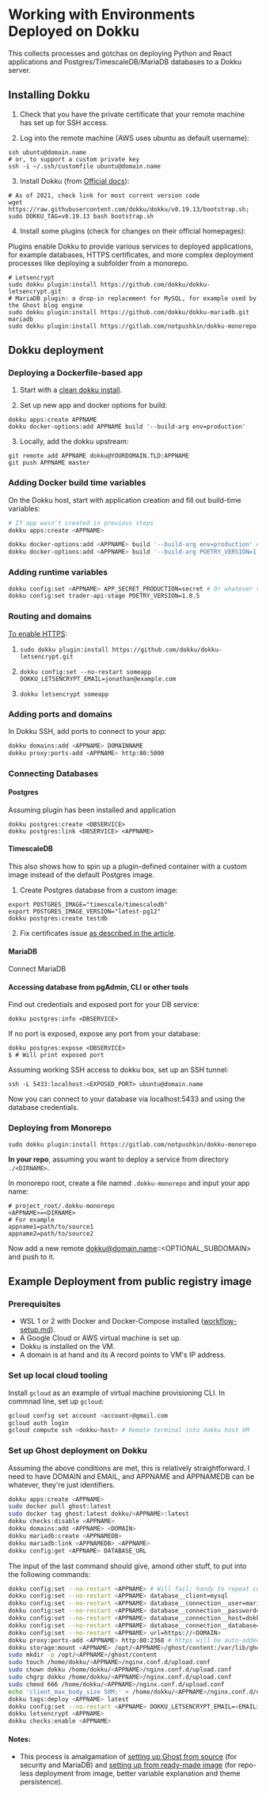 # Working with Environments Deployed on Dokku

This collects processes and gotchas on deploying Python and React applications and Postgres/TimescaleDB/MariaDB databases to a Dokku server.

## Installing Dokku

1. Check that you have the private certificate that your remote machine has set up for SSH access.

2. Log into the remote machine (AWS uses ubuntu as default username):

```
ssh ubuntu@domain.name
# or, to support a custom private key
ssh -i ~/.ssh/customfile ubuntu@domain.name
```

3. Install Dokku (from [Official docs](http://dokku.viewdocs.io/dokku/getting-started/installation/)):

```
# As of 2021, check link for most current version code
wget https://raw.githubusercontent.com/dokku/dokku/v0.19.13/bootstrap.sh;
sudo DOKKU_TAG=v0.19.13 bash bootstrap.sh
````

4. Install some plugins (check for changes on their official homepages):

Plugins enable Dokku to provide various services to deployed applications, for example databases, HTTPS certificates, and more complex deployment processes like deploying a subfolder from a monorepo.

```
# Letsencrypt
sudo dokku plugin:install https://github.com/dokku/dokku-letsencrypt.git
# MariaDB plugin: a drop-in replacement for MySQL, for example used by the Ghost blog engine
sudo dokku plugin:install https://github.com/dokku/dokku-mariadb.git mariadb
sudo dokku plugin:install https://gitlab.com/notpushkin/dokku-monorepo
```

## Dokku deployment

### Deploying a Dockerfile-based app

1. Start with a [clean dokku install](http://dokku.viewdocs.io/dokku/getting-started/installation/).

2. Set up new app and docker options for build:

```
dokku apps:create APPNAME
dokku docker-options:add APPNAME build '--build-arg env=production'
```

3. Locally, add the dokku upstream:

```
git remote add APPNAME dokku@YOURDOMAIN.TLD:APPNAME
git push APPNAME master
```

### Adding Docker build time variables

On the Dokku host, start with application creation and fill out build-time variables:

``` bash
# If app wasn't created in previous steps
dokku apps:create <APPNAME>

dokku docker-options:add <APPNAME> build '--build-arg env=production' # Docker build variables
dokku docker-options:add <APPNAME> build '--build-arg POETRY_VERSION=1.0.5' # Docker build variables
```

### Adding runtime variables

``` bash
dokku config:set <APPNAME> APP_SECRET_PRODUCTION=secret # Or whatever variables you need from .env
dokku config:set trader-api-stage POETRY_VERSION=1.0.5
```

### Routing and domains

[To enable HTTPS](https://jonathanmh.com/dokku-with-multiple-domains-and-letsencrypt/):

1. `sudo dokku plugin:install https://github.com/dokku/dokku-letsencrypt.git`

2. `dokku config:set --no-restart someapp DOKKU_LETSENCRYPT_EMAIL=jonathan@example.com`

3. `dokku letsencrypt someapp`

### Adding ports and domains

In Dokku SSH, add ports to connect to your app:

``` bash
dokku domains:add <APPNAME> DOMAINNAME
dokku proxy:ports-add <APPNAME> http:80:5000
```

### Connecting Databases

#### Postgres

Assuming plugin has been installed and application

```
dokku postgres:create <DBSERVICE>
dokku postgres:link <DBSERVICE> <APPNAME>
```

#### TimescaleDB

This also shows how to spin up a plugin-defined container with a custom image instead of the default Postgres image.

1. Create Postgres database from a custom image:

```
export POSTGRES_IMAGE="timescale/timescaledb"
export POSTGRES_IMAGE_VERSION="latest-pg12"
dokku postgres:create testdb
```

2. Fix certificates issue [as described in the article](https://bausk.dev/a-practical-comparison-of-timescaledb-and-influxdb/).

#### MariaDB

Connect MariaDB

#### Accessing database from pgAdmin, CLI or other tools

Find out credentials and exposed port for your DB service:

```
dokku postgres:info <DBSERVICE>
```

If no port is exposed, expose any port from your database:

```
dokku postgres:expose <DBSERVICE>
$ # Will print exposed port
```

Assuming working SSH access to dokku box, set up an SSH tunnel:

```
ssh -L 5433:localhost:<EXPOSED_PORT> ubuntu@domain.name
```

Now you can connect to your database via localhost:5433 and using the database credentials.

### Deploying from Monorepo

```
sudo dokku plugin:install https://gitlab.com/notpushkin/dokku-monorepo
```

**In your repo**, assuming you want to deploy a service from directory `./<DIRNAME>`.

In monorepo root, create a file named `.dokku-monorepo` and input your app name:

```
# project_root/.dokku-monorepo
<APPNAME>=<DIRNAME>
# For example
appname1=path/to/source1
appname2=path/to/source2
```

Now add a new remote dokku@domain.name:<APPNAME>:<OPTIONAL_SUBDOMAIN> and push to it.

## Example Deployment from public registry image

### Prerequisites

- WSL 1 or 2 with Docker and Docker-Compose installed ([workflow-setup.md](workflow-setup.md)).
- A Google Cloud or AWS virtual machine is set up.
- Dokku is installed on the VM.
- A domain is at hand and its A record points to VM's IP address.

### Set up local cloud tooling

Install `gcloud` as an example of virtual machine provisioning CLI. In commnad line, set up `gcloud`:

``` bash
gcloud config set account <account>@gmail.com
gcloud auth login
gcloud compute ssh <dokku-host> # Remote terminal into dokku host VM
```

### Set up Ghost deployment on Dokku

Assuming the above conditions are met, this is relatively straightforward. I need to have DOMAIN and EMAIL, and APPNAME and APPNAMEDB can be whatever, they're just identifiers.

``` bash
dokku apps:create <APPNAME>
sudo docker pull ghost:latest
sudo docker tag ghost:latest dokku/<APPNAME>:latest
dokku checks:disable <APPNAME>
dokku domains:add <APPNAME> <DOMAIN>
dokku mariadb:create <APPNAMEDB>
dokku mariadb:link <APPNAMEDB> <APPNAME>
dokku config:get <APPNAME> DATABASE_URL
```

The input of the last command should give, amond other stuff, <PWD> to put into the following commands:

``` bash
dokku config:set --no-restart <APPNAME> # Will fail; handy to repeat commands by history
dokku config:set --no-restart <APPNAME> database__client=mysql
dokku config:set --no-restart <APPNAME> database__connection__user=mariadb
dokku config:set --no-restart <APPNAME> database__connection__password=<PWD>
dokku config:set --no-restart <APPNAME> database__connection__host=dokku-mariadb-<APPNAMEDB>
dokku config:set --no-restart <APPNAME> database__connection__database=<APPNAMEDB>
dokku config:set --no-restart <APPNAME> url=https://<DOMAIN>
dokku proxy:ports-add <APPNAME> http:80:2368 # https will be auto-added by letsencrypt
dokku storage:mount <APPNAME> /opt/<APPNAME>/ghost/content:/var/lib/ghost/content
sudo mkdir -p /opt/<APPNAME>/ghost/content
sudo touch /home/dokku/<APPNAME>/nginx.conf.d/upload.conf
sudo chown dokku /home/dokku/<APPNAME>/nginx.conf.d/upload.conf
sudo chgrp dokku /home/dokku/<APPNAME>/nginx.conf.d/upload.conf
sudo chmod 666 /home/dokku/<APPNAME>/nginx.conf.d/upload.conf
echo 'client_max_body_size 50M;' > /home/dokku/<APPNAME>/nginx.conf.d/upload.conf
dokku tags:deploy <APPNAME> latest
dokku config:set --no-restart <APPNAME> DOKKU_LETSENCRYPT_EMAIL=<EMAIL>
dokku letsencrypt <APPNAME>
dokku checks:enable <APPNAME>
```

#### Notes:

- This process is amalgamation of [setting up Ghost from source](https://medium.com/koaandco/running-ghost-on-dokku-paas-3ee95dcf3559) (for security and MariaDB) and [setting up from ready-made image](https://matthisk.com/running-ghost-publishing-on-dokku/) (for repo-less deployment from image, better variable explanation and theme persistence).
